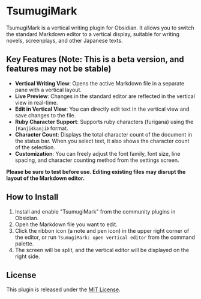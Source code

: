 # TsumugiMark

TsumugiMark is a vertical writing plugin for Obsidian. It allows you to switch the standard Markdown editor to a vertical display, suitable for writing novels, screenplays, and other Japanese texts.

## Key Features (Note: This is a beta version, and features may not be stable)

- **Vertical Writing View**: Opens the active Markdown file in a separate pane with a vertical layout.
- **Live Preview**: Changes in the standard editor are reflected in the vertical view in real-time.
- **Edit in Vertical View**: You can directly edit text in the vertical view and save changes to the file.
- **Ruby Character Support**: Supports ruby characters (furigana) using the `|Kanji《kanji》` format.
- **Character Count**: Displays the total character count of the document in the status bar. When you select text, it also shows the character count of the selection.
- **Customization**: You can freely adjust the font family, font size, line spacing, and character counting method from the settings screen.

**Please be sure to test before use. Editing existing files may disrupt the layout of the Markdown editor.**

## How to Install

1.  Install and enable "TsumugiMark" from the community plugins in Obsidian.
2.  Open the Markdown file you want to edit.
3.  Click the ribbon icon (a note and pen icon) in the upper right corner of the editor, or run `TsumugiMark: open vertical editor` from the command palette.
4.  The screen will be split, and the vertical editor will be displayed on the right side.

## License

This plugin is released under the [MIT License](LICENSE).